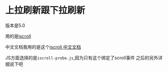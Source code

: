 # 上拉刷新跟下拉刷新
版本是5.0

用的是[iscroll]('https://github.com/cubiq/iscroll','iscroll')

中文文档我用的是这个[iscroll 中文文档]('http://www.mamicode.com/info-detail-331827.html','中文文档')

JS方面选择的是`iscroll-probe.js`,因为只有这个绑定了scroll事件
之后的另外详细说下吧